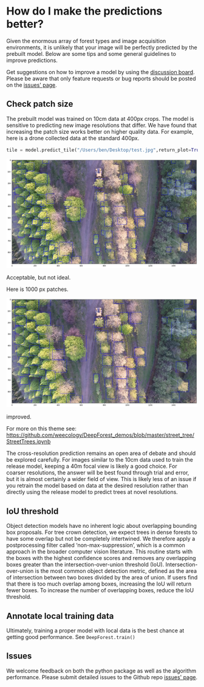 # How do I make the predictions better?

Given the enormous array of forest types and image acquisition environments, it is unlikely that your image will be perfectly predicted by the prebuilt model. Below are some tips and some general guidelines to improve predictions.

Get suggestions on how to improve a model by using the [discussion board](https://github.com/weecology/DeepForest/discussions). Please be aware that only feature requests or bug reports should be posted on the [issues' page](https://github.com/weecology/DeepForest/issues).


## Check patch size

The prebuilt model was trained on 10cm data at 400px crops. The model is sensitive to predicting new image resolutions that differ. We have found that increasing the patch size works better on higher quality data. For example, here is a drone collected data at the standard 400px.

```python
tile = model.predict_tile("/Users/ben/Desktop/test.jpg",return_plot=True,patch_overlap=0,iou_threshold=0.05,patch_size=400)
```

![](../www/example_patch400.png)

Acceptable, but not ideal.


Here is 1000 px patches.

![](../www/example_patch1000.png)


improved.

For more on this theme see:
https://github.com/weecology/DeepForest_demos/blob/master/street_tree/StreetTrees.ipynb

The cross-resolution prediction remains an open area of debate and should be explored carefully. For images similar to the 10cm data used to train the release model, keeping a 40m focal view is likely a good choice. For coarser resolutions, the answer will be best found through trial and error, but it is almost certainly a wider field of view. This is likely less of an issue if you retrain the model based on data at the desired resolution rather than directly using the release model to predict trees at novel resolutions.

## IoU threshold

Object detection models have no inherent logic about overlapping bounding box proposals. For tree crown detection, we expect trees in dense forests to have some overlap but not be completely intertwined. We therefore apply a postprocessing filter called ‘non-max-suppression’, which is a common approach in the broader computer vision literature. This routine starts with the boxes with the highest confidence scores and removes any overlapping boxes greater than the intersection-over-union threshold (IoU). Intersection-over-union is the most common object detection metric, defined as the area of intersection between two boxes divided by the area of union. If users find that there is too much overlap among boxes, increasing the IoU will return fewer boxes. To increase the number of overlapping boxes, reduce the IoU threshold.

## Annotate local training data

Ultimately, training a proper model with local data is the best chance at getting good performance. See `DeepForest.train()`

## Issues

We welcome feedback on both the python package as well as the algorithm performance. Please submit detailed issues to the Github repo [issues' page](https://github.com/weecology/DeepForest/issues).